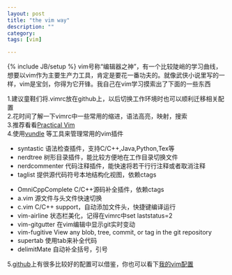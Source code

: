 ```yaml
---
layout: post
title: "the vim way"
description: ""
category: 
tags: [vim]

---
```

{% include JB/setup %}
vim号称“编辑器之神”，有一个比较陡峭的学习曲线，想要以vim作为主要生产力工具，肯定是要花一番功夫的。就像武侠小说里写的一样，vim是宝剑，你得为它开锋。我自己在vim学习摸索出了下面的一些东西

1.建议童鞋们将.vimrc放在github上，以后切换工作环境时也可以顺利迁移相关配置  
2.花时间了解一下vimrc中一些常用的缩进，语法高亮，映射，搜索  
3.推荐看看[Practical Vim](http://book.douban.com/subject/10599776/)  
4.使用[vundle](https://github.com/gmarik/vundle/) 等工具来管理常用的vim插件 

* syntastic		  语法检查插件，支持C/C++,Java,Python,Tex等
* nerdtree        树形目录插件，能比较方便地在工作目录切换文件
* nerdcommenter   代码注释插件，能快速将若干行行注释或者取消注释
* taglist         提供源代码符号本地结构化视图，依赖ctags
<!--more-->
* OmniCppComplete C/C++源码补全插件，依赖ctags
* a.vim			  源文件与头文件快速切换
* c.vim			  C/C++ support，自动添加文件头，快捷键编译运行
* vim-airline	  状态栏美化，记得在vimrc中set laststatus=2
* vim-gitgutter	  在vim编辑中显示git实时变动
* vim-fugitive    View any blob, tree, commit, or tag in the git repository
* supertab		  使用tab来补全代码
* delimitMate	  自动补全括号，引号 

5.[github](https://github.com/skwp/dotfiles)上有很多比较好的配置可以借鉴，你也可以看下[我的vim配置](https://github.com/chuan92/dotfiles)
